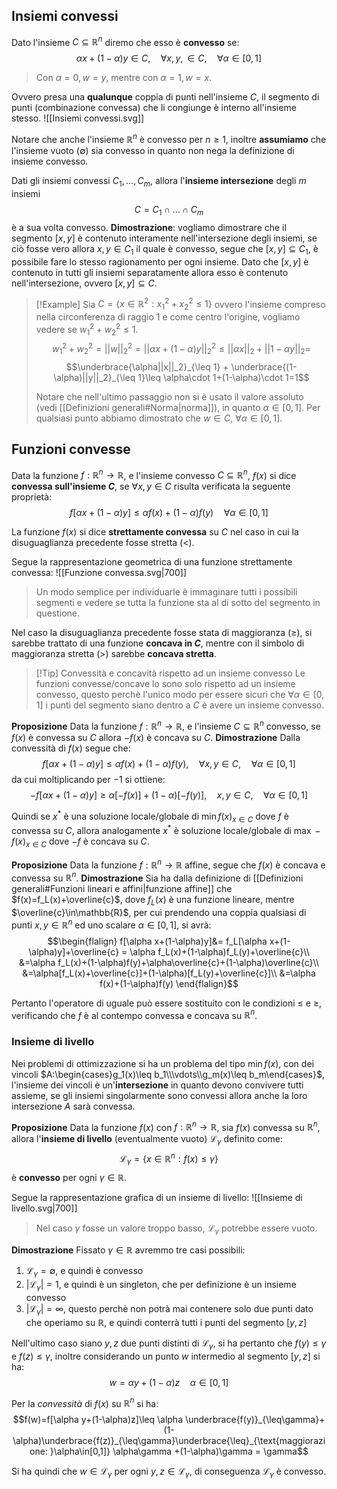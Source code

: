 ## Insiemi convessi
Dato l'insieme $C\subseteq \mathbb{R}^n$ diremo che esso è **convesso** se:
$$\alpha x+(1-\alpha)y\in C,\quad \forall x,y,\in C,\quad\forall\alpha\in[0,1]$$
>Con $\alpha=0,w=y$, mentre con $\alpha=1,w=x$.

Ovvero presa una **qualunque** coppia di punti nell'insieme $C$, il segmento di punti (combinazione convessa) che li congiunge è interno all'insieme stesso.
![[Insiemi convessi.svg]]

Notare che anche l'insieme $\mathbb{R}^n$ è convesso per $n\geq 1$, inoltre **assumiamo** che l'insieme vuoto ($\emptyset$) sia convesso in quanto non nega la definizione di insieme convesso.

Dati gli insiemi convessi $C_1,...,C_m$, allora l'**insieme intersezione** degli $m$ insiemi
$$C=C_1\cap...\cap C_m$$
è a sua volta convesso.
**Dimostrazione**: vogliamo dimostrare che il segmento $[x,y]$ è contenuto interamente nell'intersezione degli insiemi, se ciò fosse vero allora $x,y\in C_1$ il quale è convesso, segue che $[x,y]\subseteq C_1$, è possibile fare lo stesso ragionamento per ogni insieme. Dato che $[x,y]$ è contenuto in tutti gli insiemi separatamente allora esso è contenuto nell'intersezione, ovvero $[x,y]\subseteq C$.

>[!Example]
>Sia $C=\{x\in\mathbb{R}^2:x_1^2+x_2^2\leq1\}$ ovvero l'insieme compreso nella circonferenza di raggio $1$ e come centro l'origine, vogliamo vedere se $w_1^2+w_2^2\leq 1$.
>$$w_1^2 + w_2^2 = ||w||_2^2=||\alpha x+(1-\alpha)y||_2^2\leq ||\alpha x||_2+||1-\alpha y||_2=$$
>$$\underbrace{\alpha||x||_2}_{\leq 1} + \underbrace{(1-\alpha)||y||_2}_{\leq 1}\leq \alpha\cdot 1+(1-\alpha)\cdot 1=1$$
>
>Notare che nell'ultimo passaggio non si è usato il valore assoluto (vedi [[Definizioni generali#Norma|norma]]), in quanto $\alpha\in[0,1]$.
>Per qualsiasi punto abbiamo dimostrato che $w\in C$, $\forall\alpha\in[0,1]$.

## Funzioni convesse
Data la funzione $f:\mathbb{R}^n\to\mathbb{R}$, e l'insieme convesso $C\subseteq \mathbb{R}^n$, $f(x)$ si dice **convessa sull'insieme $C$**, se $\forall x,y\in C$ risulta verificata la seguente proprietà:
$$f[\alpha x+(1-\alpha)y]\leq \alpha f(x)+(1-\alpha)f(y)\quad\forall\alpha\in[0,1]$$

La funzione $f(x)$ si dice **strettamente convessa** su $C$ nel caso in cui la disuguaglianza precedente fosse stretta ($<$).

Segue la rappresentazione geometrica di una funzione strettamente convessa:
![[Funzione convessa.svg|700]]

>Un modo semplice per individuarle è immaginare tutti i possibili segmenti e vedere se tutta la funzione sta al di sotto del segmento in questione.

Nel caso la disuguaglianza precedente fosse stata di maggioranza ($\geq$), si sarebbe trattato di una funzione **concava in $C$**, mentre con il simbolo di maggioranza stretta ($>$) sarebbe **concava stretta**.

>[!Tip] Convessità e concavità rispetto ad un insieme convesso
>Le funzioni convesse/concave lo sono solo rispetto ad un insieme convesso, questo perchè l'unico modo per essere sicuri che $\forall\alpha\in[0,1]$ i punti del segmento siano dentro a $C$ è avere un insieme convesso.

**Proposizione**
Data la funzione $f:\mathbb{R}^n\to\mathbb{R}$, e l'insieme $C\subseteq\mathbb{R}^n$ convesso, se $f(x)$ è convessa su $C$ allora $-f(x)$ è concava su $C$.
**Dimostrazione**
Dalla convessità di $f(x)$ segue che:
$$f[\alpha x+(1-\alpha)y]\leq \alpha f(x)+(1-\alpha)f(y),\quad\forall x,y\in C,\quad \forall\alpha\in[0,1]$$
da cui moltiplicando per $-1$ si ottiene:
$$-f[\alpha x+(1-\alpha)y]\geq \alpha[-f(x)]+(1-\alpha)[-f(y)],\quad x,y\in C,\quad\forall\alpha\in[0,1]$$

Quindi se $x^*$ è una soluzione locale/globale di $\min {f(x)}_{x\in C}$ dove $f$ è convessa su $C$, allora analogamente $x^*$ è soluzione locale/globale di $\max -f(x)_{x\in C}$ dove $-f$ è concava su $C$.

**Proposizione**
Data la funzione $f:\mathbb{R}^n\to\mathbb{R}$ affine, segue che $f(x)$ è concava e convessa su $\mathbb{R}^n$.
**Dimostrazione**
Sia ha dalla definizione di [[Definizioni generali#Funzioni lineari e affini|funzione affine]] che $f(x)=f_L(x)+\overline{c}$, dove $f_L(x)$ è una funzione lineare, mentre $\overline{c}\in\mathbb{R}$, per cui prendendo una coppia qualsiasi di punti $x,y\in\mathbb{R}^n$ ed uno scalare $\alpha\in[0,1]$, si avrà:
$$\begin{flalign}
f[\alpha x+(1-\alpha)y]&= f_L[\alpha x+(1-\alpha)y]+\overline{c} = \alpha f_L(x)+(1-\alpha)f_L(y)+\overline{c}\\
&=\alpha f_L(x)+(1-\alpha)f(y)+\alpha\overline{c}+(1-\alpha)\overline{c}\\
&=\alpha[f_L(x)+\overline{c}]+(1-\alpha)[f_L(y)+\overline{c}]\\
&=\alpha f(x)+(1-\alpha)f(y)
\end{flalign}$$

Pertanto l'operatore di uguale può essere sostituito con le condizioni $\leq$ e $\geq$, verificando che $f$ è al contempo convessa e concava su $\mathbb{R}^n$.

### Insieme di livello
Nei problemi di ottimizzazione si ha un problema del tipo $\min f(x)$, con dei vincoli $A:\begin{cases}g_1(x)\leq b_1\\\vdots\\g_m(x)\leq b_m\end{cases}$, l'insieme dei vincoli è un'**intersezione** in quanto devono convivere tutti assieme, se gli insiemi singolarmente sono convessi allora anche la loro intersezione $A$ sarà convessa.

**Proposizione**
Data la funzione $f(x)$ con $f:\mathbb{R}^n\to\mathbb{R}$, sia $f(x)$ convessa su $\mathbb{R}^n$, allora l'**insieme di livello** (eventualmente vuoto) $\mathcal{L}_\gamma$ definito come:
$$\mathcal{L}_\gamma = \{x\in\mathbb{R}^n: f(x)\leq \gamma\}$$
è **convesso** per ogni $\gamma\in\mathbb{R}$.

Segue la rappresentazione grafica di un insieme di livello:
![[Insieme di livello.svg|700]]
>Nel caso $\gamma$ fosse un valore troppo basso, $\mathcal{L}_\gamma$ potrebbe essere vuoto.

**Dimostrazione**
Fissato $\gamma\in\mathbb{R}$ avremmo tre casi possibili:
1. $\mathcal{L}_\gamma=\emptyset$, e quindi è convesso
2. $|\mathcal{L}_\gamma|=1$, e quindi è un singleton, che per definizione è un insieme convesso
3. $|\mathcal{L}_\gamma|=\infty$, questo perchè non potrà mai contenere solo due punti dato che operiamo su $\mathbb{R}$, e quindi conterrà tutti i punti del segmento $[y,z]$

Nell'ultimo caso siano $y,z$ due punti distinti di $\mathcal{L}_\gamma$, si ha pertanto che $f(y)\leq \gamma$ e $f(z)\leq \gamma$, inoltre considerando un punto $w$ intermedio al segmento $[y,z]$ si ha:
$$w=\alpha y+(1-\alpha)z\quad \alpha\in[0,1]$$


Per la _convessità_ di $f(x)$ su $\mathbb{R}^n$ si ha:
$$f(w)=f[\alpha y+(1-\alpha)z]\leq \alpha \underbrace{f(y)}_{\leq\gamma}+(1-\alpha)\underbrace{f(z)}_{\leq\gamma}\underbrace{\leq}_{\text{maggiorazione: }\alpha\in[0,1]} \alpha\gamma +(1-\alpha)\gamma = \gamma$$

Si ha quindi che $w\in\mathcal{L}_\gamma$ per ogni $y,z\in\mathcal{L}_\gamma$, di conseguenza $\mathcal{L}_\gamma$ è convesso.

